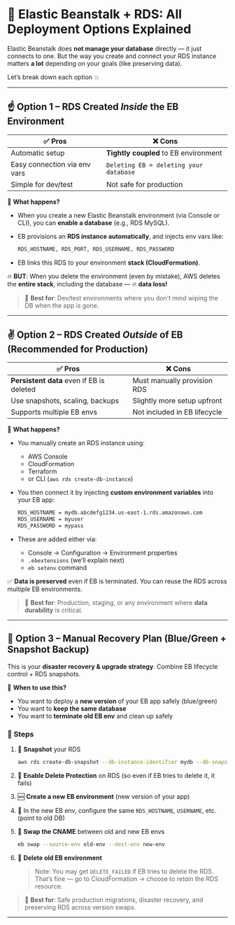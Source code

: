 # 💾 **Elastic Beanstalk + RDS: All Deployment Options Explained**

Elastic Beanstalk does **not manage your database** directly — it just connects to one. But the way you create and connect your RDS instance matters **a lot** depending on your goals (like preserving data).

Let’s break down each option 💥

---

## ☝️ Option 1 – **RDS Created _Inside_ the EB Environment**

| ✅ Pros                      | ❌ Cons                                  |
| ---------------------------- | ---------------------------------------- |
| Automatic setup              | **Tightly coupled** to EB environment    |
| Easy connection via env vars | `Deleting EB = deleting your database` |
| Simple for dev/test          | Not safe for production                  |

🧠 **What happens?**

- When you create a new Elastic Beanstalk environment (via Console or CLI), you can **enable a database** (e.g., RDS MySQL).
- EB provisions an **RDS instance automatically**, and injects env vars like:

  ```bash
  RDS_HOSTNAME, RDS_PORT, RDS_USERNAME, RDS_PASSWORD
  ```

- EB links this RDS to your environment **stack (CloudFormation)**.

🔥 **BUT**: When you delete the environment (even by mistake), AWS deletes the **entire stack**, including the database — 🔥 **data loss!**

> 🧪 **Best for**: Dev/test environments where you don’t mind wiping the DB when the app is gone.

---

## ✌️ Option 2 – **RDS Created _Outside_ of EB (Recommended for Production)**

| ✅ Pros                                   | ❌ Cons                      |
| ----------------------------------------- | ---------------------------- |
| **Persistent data** even if EB is deleted | Must manually provision RDS  |
| Use snapshots, scaling, backups           | Slightly more setup upfront  |
| Supports multiple EB envs                 | Not included in EB lifecycle |

🧠 **What happens?**

- You manually create an RDS instance using:
  - AWS Console
  - CloudFormation
  - Terraform
  - or CLI (`aws rds create-db-instance`)
- You then connect it by injecting **custom environment variables** into your EB app:

  ```bash
  RDS_HOSTNAME = mydb.abcdefg1234.us-east-1.rds.amazonaws.com
  RDS_USERNAME = myuser
  RDS_PASSWORD = mypass
  ```

- These are added either via:
  - Console → Configuration → Environment properties
  - `.ebextensions` (we’ll explain next)
  - `eb setenv` command

✅ **Data is preserved** even if EB is terminated. You can reuse the RDS across multiple EB environments.

> 🧪 **Best for**: Production, staging, or any environment where **data durability** is critical.

---

## 🤟 Option 3 – **Manual Recovery Plan (Blue/Green + Snapshot Backup)**

This is your **disaster recovery & upgrade strategy**. Combine EB lifecycle control + RDS snapshots.

📌 **When to use this?**

- You want to deploy a **new version** of your EB app safely (blue/green)
- You want to **keep the same database**
- You want to **terminate old EB env** and clean up safely

### 🧭 Steps

1. 📸 **Snapshot** your RDS

   ```bash
   aws rds create-db-snapshot --db-instance-identifier mydb --db-snapshot-identifier mydb-snap
   ```

2. 🔐 **Enable Delete Protection** on RDS (so even if EB tries to delete it, it fails)

3. 🆕 **Create a new EB environment** (new version of your app)

4. 🔌 In the new EB env, configure the same `RDS_HOSTNAME`, `USERNAME`, etc. (point to old DB)

5. 🔁 **Swap the CNAME** between old and new EB envs

   ```bash
   eb swap --source-env old-env --dest-env new-env
   ```

6. 🧹 **Delete old EB environment**

   > Note: You may get `DELETE_FAILED` if EB tries to delete the RDS. That’s fine — go to CloudFormation → choose to _retain_ the RDS resource.

> 🧪 **Best for**: Safe production migrations, disaster recovery, and preserving RDS across version swaps.

---
